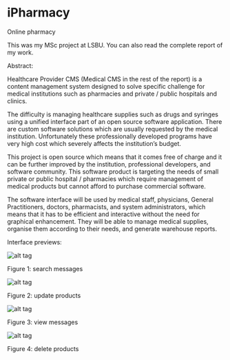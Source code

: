 # iPharmacy
Online pharmacy

This was my MSc project at LSBU.
You can also read the complete report of my work.

Abstract:

Healthcare Provider CMS (Medical CMS in the rest of the report) is a content management system
designed to solve specific challenge for medical institutions such as pharmacies and private / public
hospitals and clinics.

The difficulty is managing healthcare supplies such as drugs and syringes
using a unified interface part of an open source software application. There are custom software
solutions which are usually requested by the medical institution. Unfortunately these professionally
developed programs have very high cost which severely affects the institution’s budget.

This project is open source which means that it comes free of charge and it can be further improved
by the institution, professional developers, and software community. This software product is
targeting the needs of small private or public hospital / pharmacies which require management of
medical products but cannot afford to purchase commercial software.

The software interface will be used by medical staff, physicians, General Practitioners, doctors, pharmacists, and system
administrators, which means that it has to be efficient and interactive without the need for graphical
enhancement. They will be able to manage medical supplies, organise them according to their
needs, and generate warehouse reports.

Interface previews:

![alt tag](http://i.imgur.com/T9lZ9Zn.png)

Figure 1: search messages

![alt tag](http://i.imgur.com/OmsMVdh.png)

Figure 2: update products

![alt tag](http://i.imgur.com/FptBxS1.png?1)

Figure 3: view messages

![alt tag](http://i.imgur.com/Ob3gAE6.png)

Figure 4: delete products


